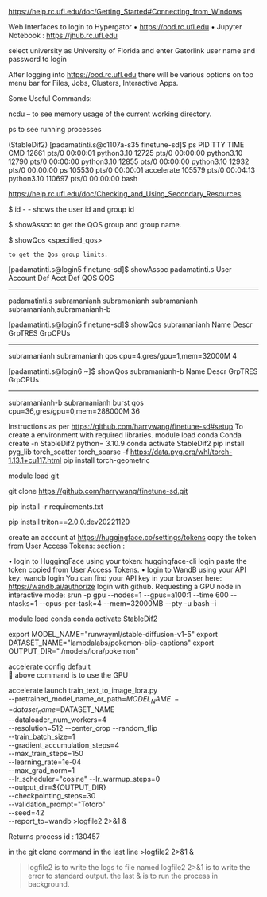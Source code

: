 https://help.rc.ufl.edu/doc/Getting_Started#Connecting_from_Windows

Web Interfaces to login to Hypergator
•	https://ood.rc.ufl.edu
•	Jupyter Notebook : https://jhub.rc.ufl.edu 

select university as University of Florida and enter Gatorlink user name and password to login


After logging into https://ood.rc.ufl.edu    there will be various options on top menu bar for Files, Jobs, Clusters, Interactive Apps.


Some Useful Commands:

ncdu – to see memory usage of the current working directory.

ps to see running processes



(StableDif2) [padamatinti.s@c1107a-s35 finetune-sd]$ ps
   PID TTY          TIME CMD
 12661 pts/0    00:00:01 python3.10
 12725 pts/0    00:00:00 python3.10
 12790 pts/0    00:00:00 python3.10
 12855 pts/0    00:00:00 python3.10
 12932 pts/0    00:00:00 ps
105530 pts/0    00:00:01 accelerate
105579 pts/0    00:04:13 python3.10
110697 pts/0    00:00:00 bash


https://help.rc.ufl.edu/doc/Checking_and_Using_Secondary_Resources

$ id   - - shows the user id and group id

$ showAssoc <username>
to get the QOS group and group name.

$ showQos <specified_qos>

	to get the Qos group limits.

[padamatinti.s@login5 finetune-sd]$ showAssoc padamatinti.s
User               Account        Def Acct       Def QOS        QOS
------------------ -------------- -------------- -------------- ----------------------------------------
padamatinti.s      subramanianh   subramanianh   subramanianh   subramanianh,subramanianh-b

[padamatinti.s@login5 finetune-sd]$ showQos subramanianh
Name                 Descr                          GrpTRES                                        GrpCPUs
-------------------- ------------------------------ --------------------------------------------- --------
subramanianh         subramanianh qos               cpu=4,gres/gpu=1,mem=32000M                          4



[padamatinti.s@login6 ~]$ showQos subramanianh-b
Name                 Descr                          GrpTRES                                        GrpCPUs
-------------------- ------------------------------ --------------------------------------------- --------
subramanianh-b       subramanianh burst qos         cpu=36,gres/gpu=0,mem=288000M                       36


Instructions as per https://github.com/harrywang/finetune-sd#setup
To create a environment with required libraries.
module load conda
Conda create -n StableDif2 python= 3.10.9
conda activate StableDif2
pip install pyg_lib torch_scatter torch_sparse -f https://data.pyg.org/whl/torch-1.13.1+cu117.html
pip install torch-geometric

module load git

git clone https://github.com/harrywang/finetune-sd.git

pip install -r requirements.txt

pip install triton==2.0.0.dev20221120

create an account at https://huggingface.co/settings/tokens
copy the token from User Access Tokens: section :

•  login to HuggingFace using your token: huggingface-cli login 
paste the token copied from User Access Tokens.
•  login to WandB using your API key: wandb login
You can find your API key in your browser here: https://wandb.ai/authorize
login with github.
Requesting a GPU node in interactive mode:
srun -p gpu --nodes=1 --gpus=a100:1 --time 600 --ntasks=1 --cpus-per-task=4 --mem=32000MB --pty -u bash -i

module load conda
conda activate StableDif2

export MODEL_NAME="runwayml/stable-diffusion-v1-5"
export DATASET_NAME="lambdalabs/pokemon-blip-captions"
export OUTPUT_DIR="./models/lora/pokemon"

accelerate config default	
	above command is to use the GPU


accelerate launch train_text_to_image_lora.py \
  --pretrained_model_name_or_path=$MODEL_NAME \
  --dataset_name=$DATASET_NAME \
  --dataloader_num_workers=4 \
  --resolution=512 --center_crop --random_flip \
  --train_batch_size=1 \
  --gradient_accumulation_steps=4 \
  --max_train_steps=150 \
  --learning_rate=1e-04 \
  --max_grad_norm=1 \
  --lr_scheduler="cosine" --lr_warmup_steps=0 \
  --output_dir=${OUTPUT_DIR} \
  --checkpointing_steps=30 \
  --validation_prompt="Totoro" \
  --seed=42 \
  --report_to=wandb >logfile2 2>&1 &

Returns process id : 130457

in the git clone command in the last line  >logfile2 2>&1 &

>logfile2 is to write the logs to file named logfile2
2>&1 is to write the error  to standard output.
the last & is to run the process in background.



